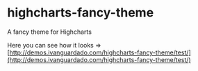 highcharts-fancy-theme
======================

A fancy theme for Highcharts

Here you can see how it looks => [http://demos.ivanguardado.com/highcharts-fancy-theme/test/](http://demos.ivanguardado.com/highcharts-fancy-theme/test/)